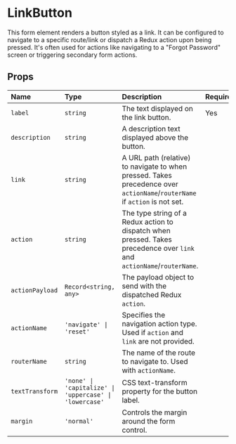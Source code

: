 # LinkButton

This form element renders a button styled as a link. It can be configured to navigate to a specific route/link or dispatch a Redux action upon being pressed. It's often used for actions like navigating to a "Forgot Password" screen or triggering secondary form actions.

## Props

| Name | Type | Description | Required | Default |
| :-- | :-- | :-- | :-- | :-- |
| `label` | `string` | The text displayed on the link button. | Yes |  |
| `description` | `string` | A description text displayed above the button. | |  |
| `link` | `string` | A URL path (relative) to navigate to when pressed. Takes precedence over `actionName`/`routerName` if `action` is not set. | |  |
| `action` | `string` | The type string of a Redux action to dispatch when pressed. Takes precedence over `link` and `actionName`/`routerName`. | |  |
| `actionPayload` | `Record<string, any>` | The payload object to send with the dispatched Redux `action`. | | `{}` |
| `actionName` | `'navigate' \| 'reset'` | Specifies the navigation action type. Used if `action` and `link` are not provided. | | `'navigate'` |
| `routerName` | `string` | The name of the route to navigate to. Used with `actionName`. | | `'forgot-password'` |
| `textTransform` | `'none' \| 'capitalize' \| 'uppercase' \| 'lowercase'` | CSS text-transform property for the button label. | | `'none'` |
| `margin` | `'normal'` | Controls the margin around the form control. | | `'normal'` |
